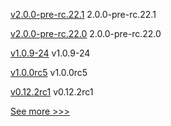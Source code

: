 
[v2.0.0-pre-rc.22.1](https://github.com/hyperledger/iroha/releases/tag/v2.0.0-pre-rc.22.1) 2.0.0-pre-rc.22.1

[v2.0.0-pre-rc.22.0](https://github.com/hyperledger/iroha/releases/tag/v2.0.0-pre-rc.22.0) 2.0.0-pre-rc.22.0

[v1.0.9-24](https://github.com/hyperledger-labs/fabric-operations-console/releases/tag/v1.0.9-24) v1.0.9-24

[v1.0.0rc5](https://github.com/hyperledger/aries-acapy-docs/releases/tag/v1.0.0rc5) v1.0.0rc5

[v0.12.2rc1](https://github.com/hyperledger/aries-acapy-docs/releases/tag/v0.12.2rc1) v0.12.2rc1


[See more >>>](https://start-here.hyperledger.org/releases)
